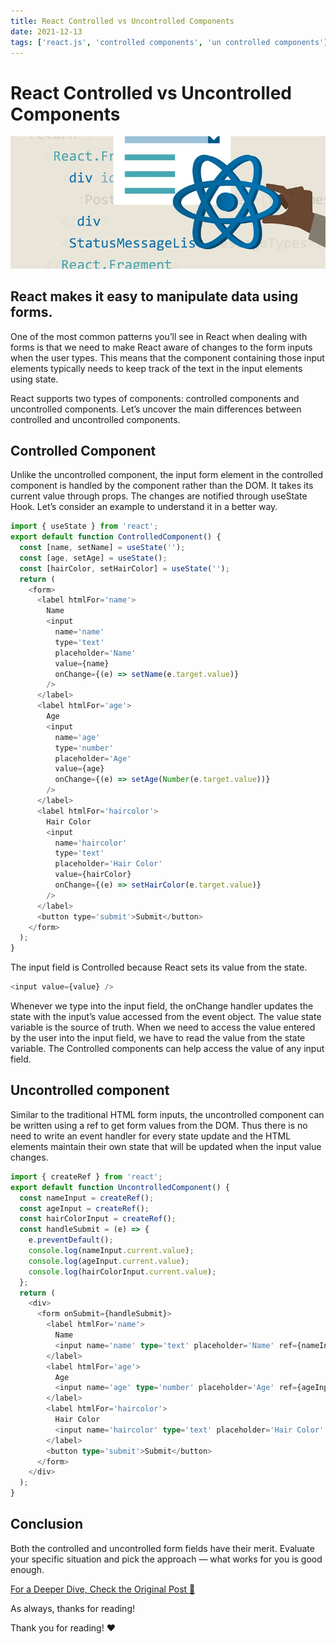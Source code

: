 ```yaml
---
title: React Controlled vs Uncontrolled Components
date: 2021-12-13
tags: ['react.js', 'controlled components', 'un controlled components']
---
```


# React Controlled vs Uncontrolled Components

![Alt text](/images/react-controlled-vs-uncontrolled-components.png)

## React makes it easy to manipulate data using forms.

One of the most common patterns you’ll see in React when dealing with forms is that we need to make
React aware of changes to the form inputs when the user types. This means that the component
containing those input elements typically needs to keep track of the text in the input elements
using state.

React supports two types of components: controlled components and uncontrolled components. Let’s
uncover the main differences between controlled and uncontrolled components.

## Controlled Component

Unlike the uncontrolled component, the input form element in the controlled component is handled by
the component rather than the DOM. It takes its current value through props. The changes are
notified through useState Hook. Let’s consider an example to understand it in a better way.

```javascript
import { useState } from 'react';
export default function ControlledComponent() {
  const [name, setName] = useState('');
  const [age, setAge] = useState();
  const [hairColor, setHairColor] = useState('');
  return (
    <form>
      <label htmlFor='name'>
        Name
        <input
          name='name'
          type='text'
          placeholder='Name'
          value={name}
          onChange={(e) => setName(e.target.value)}
        />
      </label>
      <label htmlFor='age'>
        Age
        <input
          name='age'
          type='number'
          placeholder='Age'
          value={age}
          onChange={(e) => setAge(Number(e.target.value))}
        />
      </label>
      <label htmlFor='haircolor'>
        Hair Color
        <input
          name='haircolor'
          type='text'
          placeholder='Hair Color'
          value={hairColor}
          onChange={(e) => setHairColor(e.target.value)}
        />
      </label>
      <button type='submit'>Submit</button>
    </form>
  );
}
```

The input field is Controlled because React sets its value from the state.

```js
<input value={value} />
```

Whenever we type into the input field, the onChange handler updates the state with the input’s value
accessed from the event object. The value state variable is the source of truth. When we need to
access the value entered by the user into the input field, we have to read the value from the state
variable. The Controlled components can help access the value of any input field.

## Uncontrolled component

Similar to the traditional HTML form inputs, the uncontrolled component can be written using a ref
to get form values from the DOM. Thus there is no need to write an event handler for every state
update and the HTML elements maintain their own state that will be updated when the input value
changes.

```ts
import { createRef } from 'react';
export default function UncontrolledComponent() {
  const nameInput = createRef();
  const ageInput = createRef();
  const hairColorInput = createRef();
  const handleSubmit = (e) => {
    e.preventDefault();
    console.log(nameInput.current.value);
    console.log(ageInput.current.value);
    console.log(hairColorInput.current.value);
  };
  return (
    <div>
      <form onSubmit={handleSubmit}>
        <label htmlFor='name'>
          Name
          <input name='name' type='text' placeholder='Name' ref={nameInput} />
        </label>
        <label htmlFor='age'>
          Age
          <input name='age' type='number' placeholder='Age' ref={ageInput} />
        </label>
        <label htmlFor='haircolor'>
          Hair Color
          <input name='haircolor' type='text' placeholder='Hair Color' ref={hairColorInput} />
        </label>
        <button type='submit'>Submit</button>
      </form>
    </div>
  );
}
```

## Conclusion

Both the controlled and uncontrolled form fields have their merit. Evaluate your specific situation
and pick the approach — what works for you is good enough.

[For a Deeper Dive, Check the Original Post 🔗](https://medium.com/@akladyous/react-controlled-vs-uncontrolled-components-c803e197f7d3)

As always, thanks for reading!

Thank you for reading! ❤️
